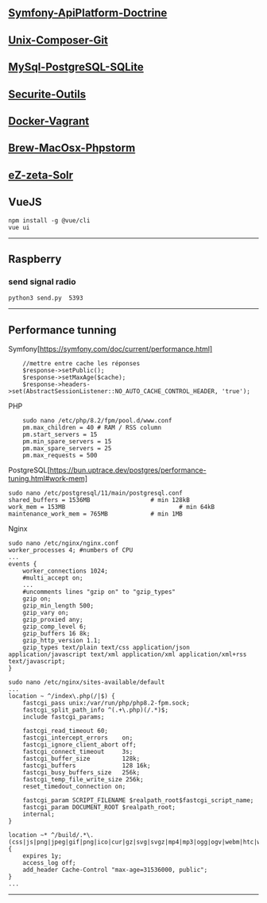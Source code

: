 
[Symfony-ApiPlatform-Doctrine](CheatSheet-Symfony-ApiPlatform-Doctrine.md)
-------

[Unix-Composer-Git](CheatSheet-Unix-Composer-Git.md)
-------

[MySql-PostgreSQL-SQLite](CheatSheet-MySql-PostgreSQL-SQLite.md)
-------

[Securite-Outils](CheatSheet-Securite-Outils.md)
-------

[Docker-Vagrant](CheatSheet-Docker-Vagrant.md)
-------

[Brew-MacOsx-Phpstorm](CheatSheet-Brew-MacOsx-Phpstorm.md)
-------

[eZ-zeta-Solr](CheatSheet-eZ-zeta-Solr.md)
-------

## VueJS

    npm install -g @vue/cli
    vue ui

--------

## Raspberry
### send signal radio
    python3 send.py  5393

-------


## Performance tunning
Symfony[https://symfony.com/doc/current/performance.html]

        //mettre entre cache les réponses
        $response->setPublic();
        $response->setMaxAge($cache);
        $response->headers->set(AbstractSessionListener::NO_AUTO_CACHE_CONTROL_HEADER, 'true');
        
PHP

        sudo nano /etc/php/8.2/fpm/pool.d/www.conf
        pm.max_children = 40 # RAM / RSS column
        pm.start_servers = 15
        pm.min_spare_servers = 15
        pm.max_spare_servers = 25
        pm.max_requests = 500

        
PostgreSQL[https://bun.uptrace.dev/postgres/performance-tuning.html#work-mem]

    sudo nano /etc/postgresql/11/main/postgresql.conf 
    shared_buffers = 1536MB                 # min 128kB
    work_mem = 153MB                                # min 64kB
    maintenance_work_mem = 765MB            # min 1MB

Nginx 

    sudo nano /etc/nginx/nginx.conf
    worker_processes 4; #numbers of CPU
    ...
    events {
        worker_connections 1024;
        #multi_accept on;
        ...
        #uncomments lines "gzip on" to "gzip_types"
        gzip on;
        gzip_min_length 500;
        gzip_vary on;
        gzip_proxied any;
        gzip_comp_level 6;
        gzip_buffers 16 8k;
        gzip_http_version 1.1;
        gzip_types text/plain text/css application/json application/javascript text/xml application/xml application/xml+rss text/javascript;
    }

    sudo nano /etc/nginx/sites-available/default 
    ...
    location ~ ^/index\.php(/|$) {
        fastcgi_pass unix:/var/run/php/php8.2-fpm.sock;
        fastcgi_split_path_info ^(.+\.php)(/.*)$;
        include fastcgi_params;

        fastcgi_read_timeout 60;
        fastcgi_intercept_errors    on;
        fastcgi_ignore_client_abort off;
        fastcgi_connect_timeout     3s;
        fastcgi_buffer_size         128k;
        fastcgi_buffers             128 16k;
        fastcgi_busy_buffers_size   256k;
        fastcgi_temp_file_write_size 256k;
        reset_timedout_connection on;

        fastcgi_param SCRIPT_FILENAME $realpath_root$fastcgi_script_name;
        fastcgi_param DOCUMENT_ROOT $realpath_root;
        internal;
    }

    location ~* ^/build/.*\.(css|js|png|jpeg|gif|png|ico|cur|gz|svg|svgz|mp4|mp3|ogg|ogv|webm|htc|woff2|woff)$ {
        expires 1y;
        access_log off;
        add_header Cache-Control "max-age=31536000, public";
    }
    ...

-------
